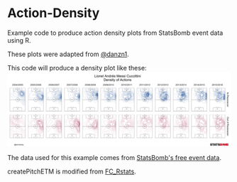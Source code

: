 # Action-Density
Example code to produce action density plots from StatsBomb event data using R.

These plots were adapted from [@danzn1](https://twitter.com/danzn1/status/1161380572087947265?s=20).

This code will produce a density plot like these:
![alt text](https://raw.githubusercontent.com/etmckinley/Action-Density/master/Lionel%20Andre%CC%81s%20Messi%20Cuccittini-seasons-all.png "Messi Density")

The data used for this example comes from [StatsBomb's free event data](https://github.com/statsbomb/StatsBombR).

createPitchETM is modified from [FC_Rstats](https://github.com/FCrSTATS/Visualisations/blob/master/3.CreateAPitch.md).
